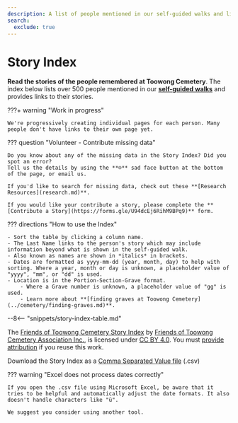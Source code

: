 ```yaml
---
description: A list of people mentioned in our self-guided walks and links to their stories 
search:
  exclude: true
---
```


<script type="application/ld+json">
{
  "@context":"https://schema.org/",
  "@type":"Dataset",
  "name":"Friends of Toowong Cemetery Story Index",
  "description":"People mentioned in Friends of Toowong Cemetery stories",
  "url":"https://1871fotc.github.io/fotc/story/", 
  "alternateName": "Toowong Cemetery Story Index",
  "keywords":[
     "Cemetery",
     "Grave",
     "Person",
     "Story",
     "Biography"
  ],
  "license" : "https://creativecommons.org/licenses/by/4.0/",
  "isAccessibleForFree" : true,
  "creator":{
     "@type":"Organization",
     "url": "https://1871fotc.github.io/fotc/",
     "name": "Friends of Toowong Cemetery Association Inc.",
     "logo": "https://1871fotc.github.io/fotc/assets/fotc.png",
     "contactPoint":{
        "@type":"ContactPoint",
        "contactType": "customer service",
        "email": "mailto:inquiries@fotc.org.au"
     }
  },
  "distribution":[
     {
        "@type":"DataDownload",
        "encodingFormat":"CSV",
        "contentUrl":"https://1871fotc.github.io/fotc/assets/data/story-index.csv"
     }
  ],
  "temporalCoverage" : "1871-01-03/..",
  "spatialCoverage":"Toowong Cemetery, Brisbane, Queensland, Australia"
}
</script>



# Story Index

**Read the stories of the people remembered at Toowong Cemetery**. The index below lists over 500 people mentioned in our **[self-guided walks](../walks/index.md)** and provides links to their stories. 

???+ warning "Work in progress"

    We're progressively creating individual pages for each person. Many people don't have links to their own page yet.


??? question "Volunteer - Contribute missing data"

    Do you know about any of the missing data in the Story Index? Did you spot an error? 
    Tell us the details by using the **☹︎** sad face button at the bottom of the page, or email us. 

    If you'd like to search for missing data, check out these **[Research Resources](research.md)**.
    
    If you would like your contribute a story, please complete the **[Contribute a Story](https://forms.gle/U94dcEj6RihM9BPq9)** form.
    
??? directions "How to use the Index" 

    - Sort the table by clicking a column name.
    - The Last Name links to the person's story which may include information beyond what is shown in the self-guided walk. 
    - Also known as names are shown in *italics* in brackets.
    - Dates are formatted as yyyy-mm-dd (year, month, day) to help with sorting. Where a year, month or day is unknown, a placeholder value of "yyyy", "mm", or "dd" is used.
    - Location is in the Portion-Section-Grave format.
        - Where a Grave number is unknown, a placeholder value of "gg" is used. 
        - Learn more about **[finding graves at Toowong Cemetery](../cemetery/finding-graves.md)**.

--8<-- "snippets/story-index-table.md"

The [Friends of Toowong Cemetery Story Index](index.md) by [Friends of Toowong Cemetery Association Inc.](../index.md), is licensed under [CC BY 4.0](https://creativecommons.org/licenses/by/4.0/). You must [provide attribution](../about/legal.md#attribution) if you reuse this work.

Download the Story Index as a <a href="../assets/data/story-index.csv" download>Comma Separated Value file</a> (.csv) 


??? warning "Excel does not process dates correctly"

    If you open the .csv file using Microsoft Excel, be aware that it tries to be helpful and automatically adjust the date formats. It also doesn't handle characters like "ü".
    
    We suggest you consider using another tool.
    
<!--
or [Tabular Data Package](../assets/data/story-index.zip) (.zip). 
-->
